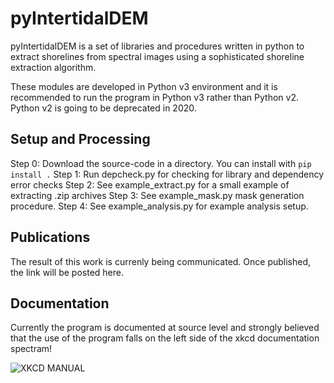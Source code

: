 # pyIntertidalDEM
pyIntertidalDEM is a set of libraries and procedures written in python to extract shorelines from spectral images using a sophisticated shoreline extraction algorithm.

These modules are developed in Python v3 environment and it is recommended to run the program in Python v3 rather than Python v2. Python v2 is going to be deprecated in 2020.

## Setup and Processing
Step 0: Download the source-code in a directory. You can install with `pip install .`
Step 1: Run depcheck.py for checking for library and dependency error checks
Step 2: See example_extract.py for a small example of extracting .zip archives
Step 3: See example_mask.py mask generation procedure.
Step 4: See example_analysis.py for example analysis setup.

## Publications
The result of this work is currenly being communicated. Once published, the
link will be posted here. 

## Documentation
Currently the program is documented at source level and strongly believed that 
the use of the program falls on the left side of the xkcd documentation spectram!

![XKCD MANUAL](https://imgs.xkcd.com/comics/manuals.png)